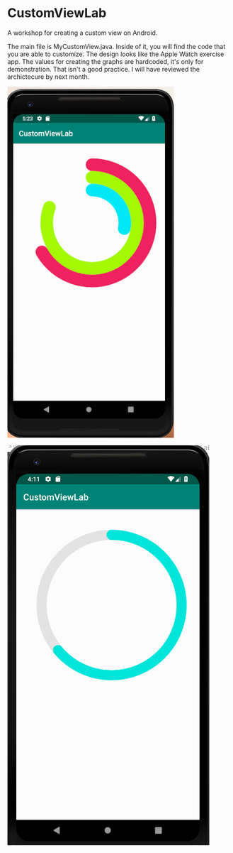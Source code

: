 # CustomViewLab


A workshop for creating a custom view on Android.

The main file is MyCustomView.java. Inside of it, you will find the code that you are able to customize.
The design looks like the Apple Watch exercise app.
The values for creating the graphs are hardcoded, it's only for demonstration. That isn't a good practice. I will have reviewed the archictecure by next month.


![alt text](https://github.com/cldoliveira/CustomViewLab/blob/master/multiple_graph.png)

![alt text](https://github.com/cldoliveira/CustomViewLab/blob/master/graph_like_apple_watch.png)
